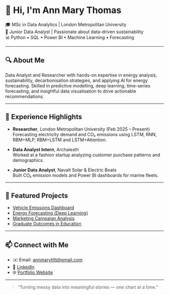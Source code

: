 # 👋 Hi, I'm Ann Mary Thomas

🎓 MSc in Data Analytics | London Metropolitan University  
💼 Junior Data Analyst | Passionate about data-driven sustainability  
📊 Python • SQL • Power BI • Machine Learning • Forecasting

---

## 🔍 About Me  
Data Analyst and Researcher with hands-on expertise in energy analysis, sustainability, decarbonisation strategies,
and applying AI for energy forecasting. Skilled in predictive modelling, deep learning, time-series forecasting, and
insightful data visualisation to drive actionable recommendations.

---

## 💼 Experience Highlights
- **Researcher**, London Metropolitan University (Feb 2025 – Present)  
  Forecasting electricity demand and CO₂ emissions using LSTM, RNN, RBM+MLP, RBM+LSTM and LSTM+Attention.

- **Data Analyst Intern**, Archaiesth  
  Worked at a fashion startup analyzing customer purchase patterns and demographics.

- **Junior Data Analyst**, Navalt Solar & Electric Boats  
  Built CO₂ emission models and Power BI dashboards for marine fleets.


---

## 🚀 Featured Projects
- [Vehicle Emissions Dashboard](https://github.com/ann-1999-byte/vehicle-emissions-dashboard)  
- [Energy Forecasting (Deep Learning)](https://github.com/Ann-Mary-Thomas/energy-forecasting-usa)  
- [Marketing Campaign Analysis](https://github.com/ann-1999-byte/marketing-campaign-analysis)  
- [Graduate Outcomes in Education](https://github.com/ann-1999-byte/graduate-outcomes-analysis)

---

## 📫 Connect with Me  
- ✉️ Email: [annmarytttt@gmail.com](mailto:annmarytttt@gmail.com)  
- 🔗 [LinkedIn](https://www.linkedin.com/in/ann-mary-thomas-6272aa200)  
- 🌐 [Portfolio Website](https://ann-mary-thomas.github.io)

---

> “Turning messy data into meaningful stories — one chart at a time.”
